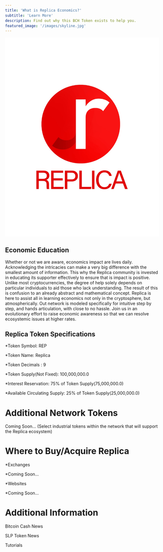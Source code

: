 ```yaml
---
title: 'What is Replica Economics?'
subtitle: 'Learn More'
description: Find out why this BCH Token exists to help you.
featured_image: '/images/skyline.jpg'
---
```


![](/images/replica_logo_2.jpeg)

## Economic Education

Whether or not we are aware, economics impact are lives daily. Acknowledging the intricacies can make a very big 		difference with the smallest amount of information. This why the Replica community is invested in educating its supporter effectively to ensure that is impact is positive. Unlike most cryptocurrencies, the degree of help solely depends on particular individuals to aid those who lack understanding. The result of this is confusion to an already abstract and mathematical concept. Replica is here to assist all in learning economics not only in the cryptosphere, but atmospherically. Out network is modeled specifically for intuitive step by step, and hands articulation, with close to no hassle. Join us in an evolutionary effort to raise economic awareness so that we can resolve ecosystemic issues at higher rates.


## Replica Token Specifications

*Token Symbol: REP

*Token Name: Replica

*Token Decimals : 9

*Token Supply(Not Fixed): 100,000,000.0

*Interest Reservation: 75% of Token Supply(75,000,000.0)

*Available Circulating Supply: 25% of Token Supply(25,000,000.0)


# Additional Network Tokens

Coming Soon...
(Select industrial tokens within the network that will support the Replica ecosystem)


# Where to Buy/Acquire Replica

*Exchanges

  *Coming Soon...

*Websites

  *Coming Soon...
  
  
# Additional Information

Bitcoin Cash News

SLP Token News

Tutorials
